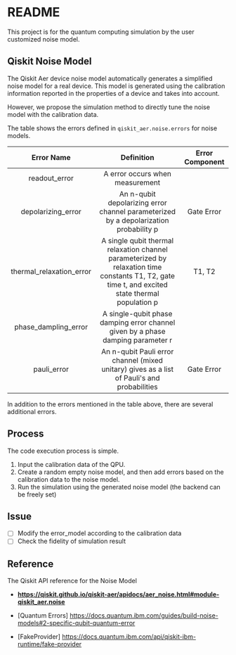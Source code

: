 # README

This project is for the quantum computing simulation by the user customized noise model.


## Qiskit Noise Model

The Qiskit Aer device noise model automatically generates a simplified noise model for a real device. This model is generated using the calibration information reported in the properties of a device and takes into account.

However, we propose the simulation method to directly tune the noise model with the calibration data.

The table shows the errors defined in `qiskit_aer.noise.errors` for noise models.

|        Error Name        |                                                                    Definition                                                                    | Error Component |
|:------------------------:|:------------------------------------------------------------------------------------------------------------------------------------------------:|:---------------:|
| readout_error            | A error occurs when measurement                                                                                                                  |                 |
| depolarizing_error       | An n-qubit depolarizing error channel parameterized by a depolarization probability p                                                            | Gate Error      |
| thermal_relaxation_error | A single qubit thermal relaxation channel parameterized by relaxation time constants T1, T2, gate time t, and excited state thermal population p | T1, T2          |
| phase_dampling_error     | A single-qubit phase damping error channel given by a phase damping parameter r                                                                  |                 |
| pauli_error              | An n-qubit Pauli error channel (mixed unitary) gives as a list of Pauli's and probabilities                                                      | Gate Error      |


In addition to the errors mentioned in the table above, there are several additional errors.

## Process

The code execution process is simple.

1. Input the calibration data of the QPU.
2. Create a random empty noise model, and then add errors based on the calibration data to the noise model.
3. Run the simulation using the generated noise model (the backend can be freely set)

## Issue
- [ ] Modify the error_model according to the calibration data
- [ ] Check the fidelity of simulation result

## Reference
The Qiskit API reference for the Noise Model

* <b> https://qiskit.github.io/qiskit-aer/apidocs/aer_noise.html#module-qiskit_aer.noise </b>

* [Quantum Errors] https://docs.quantum.ibm.com/guides/build-noise-models#2-specific-qubit-quantum-error

* [FakeProvider] https://docs.quantum.ibm.com/api/qiskit-ibm-runtime/fake-provider 
